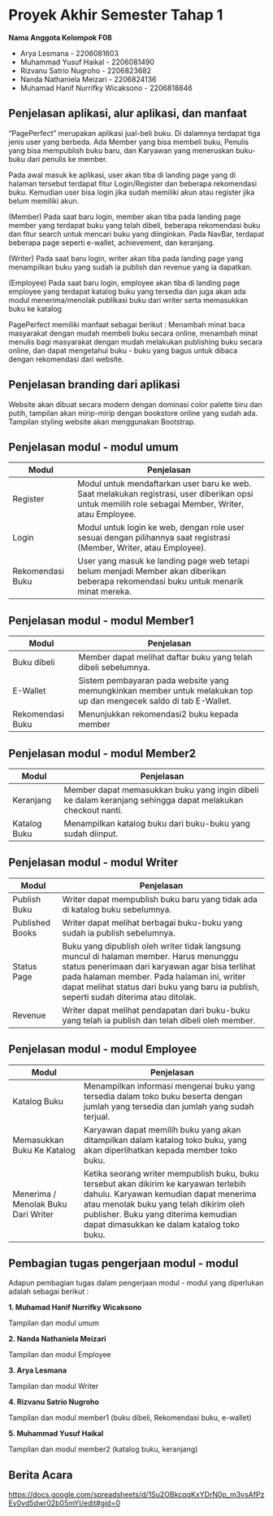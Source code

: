 # Proyek Akhir Semester Tahap 1

**Nama Anggota Kelompok F08**
* Arya Lesmana - 2206081603
* Muhammad Yusuf Haikal - 2206081490
* Rizvanu Satrio Nugroho - 2206823682
* Nanda Nathaniela Meizari - 2206824136
* Muhamad Hanif Nurrifky Wicaksono - 2206818846


## Penjelasan aplikasi, alur aplikasi, dan manfaat
“PagePerfect” merupakan aplikasi jual-beli buku. Di dalamnya terdapat tiga jenis user yang berbeda. Ada Member yang bisa membeli buku, Penulis yang bisa mempublish buku baru, dan Karyawan yang meneruskan buku-buku dari penulis ke member.

Pada awal masuk ke aplikasi, user akan tiba di landing page yang di halaman tersebut terdapat fitur Login/Register dan beberapa rekomendasi buku. Kemudian user bisa login jika sudah memiliki akun atau register jika belum memiliki akun. 

(Member)
Pada saat baru login, member akan tiba pada landing page member yang terdapat buku yang telah dibeli, beberapa rekomendasi buku dan fitur search untuk mencari buku yang diinginkan. Pada NavBar, terdapat beberapa page seperti e-wallet, achievement, dan keranjang. 

(Writer)
Pada saat baru login, writer akan tiba pada landing page yang menampilkan buku yang sudah ia publish dan revenue yang ia dapatkan.

(Employee)
Pada saat baru login, employee akan tiba di landing page employee yang terdapat katalog buku yang tersedia dan juga akan ada modul menerima/menolak publikasi buku dari writer serta memasukkan buku ke katalog

PagePerfect memiliki manfaat sebagai berikut :
Menambah minat baca masyarakat dengan mudah membeli buku secara online, menambah minat menulis bagi masyarakat dengan mudah melakukan publishing buku secara online, dan dapat mengetahui buku - buku yang bagus untuk dibaca dengan rekomendasi dari website.

## Penjelasan branding dari aplikasi
Website akan dibuat secara modern dengan dominasi color palette biru dan putih, tampilan akan mirip-mirip dengan bookstore online yang sudah ada. Tampilan styling website akan menggunakan Bootstrap. 

## Penjelasan modul - modul umum
| Modul               | Penjelasan                                                                   |
| ------------------- | ---------------------------------------------------------------------------- |
| Register            | Modul untuk mendaftarkan user baru ke web. Saat melakukan registrasi, user diberikan opsi untuk memilih role sebagai Member, Writer, atau Employee. |
| Login               | Modul untuk login ke web, dengan role user sesuai dengan pilihannya saat registrasi (Member, Writer, atau Employee). |
| Rekomendasi Buku    | User yang masuk ke landing page web tetapi belum menjadi Member akan diberikan beberapa rekomendasi buku untuk menarik minat mereka. |

## Penjelasan modul - modul Member1
| Modul                | Penjelasan                                                                   |
| -------------------- | ---------------------------------------------------------------------------- |
| Buku dibeli          | Member dapat melihat daftar buku yang telah dibeli sebelumnya.             |
| E-Wallet            | Sistem pembayaran pada website yang memungkinkan member untuk melakukan top up dan mengecek saldo di tab E-Wallet. |
| Rekomendasi Buku    | Menunjukkan rekomendasi2 buku kepada member |

## Penjelasan modul - modul Member2
| Modul                | Penjelasan                                                                   |
| -------------------- | ---------------------------------------------------------------------------- |
| Keranjang            | Member dapat memasukkan buku yang ingin dibeli ke dalam keranjang sehingga dapat melakukan checkout nanti. |
| Katalog Buku         | Menampilkan katalog buku dari buku-buku yang sudah diinput. |

## Penjelasan modul - modul Writer
| Modul          | Penjelasan                                                                   |
| --------------- | ---------------------------------------------------------------------------- |
| Publish Buku   | Writer dapat mempublish buku baru yang tidak ada di katalog buku sebelumnya. |
| Published Books | Writer dapat melihat berbagai buku-buku yang sudah ia publish sebelumnya.   |
| Status Page    | Buku yang dipublish oleh writer tidak langsung muncul di halaman member. Harus menunggu status penerimaan dari karyawan agar bisa terlihat pada halaman member. Pada halaman ini, writer dapat melihat status dari buku yang baru ia publish, seperti sudah diterima atau ditolak. |
| Revenue        | Writer dapat melihat pendapatan dari buku-buku yang telah ia publish dan telah dibeli oleh member. |

## Penjelasan modul - modul Employee
| Modul                            | Penjelasan                                                                   |
| --------------------------------- | ---------------------------------------------------------------------------- |
| Katalog Buku                     | Menampilkan informasi mengenai buku yang tersedia dalam toko buku beserta dengan jumlah yang tersedia dan jumlah yang sudah terjual. |
| Memasukkan Buku Ke Katalog       | Karyawan dapat memilih buku yang akan ditampilkan dalam katalog toko buku, yang akan diperlihatkan kepada member toko buku. |
| Menerima / Menolak Buku Dari Writer | Ketika seorang writer mempublish buku, buku tersebut akan dikirim ke karyawan terlebih dahulu. Karyawan kemudian dapat menerima atau menolak buku yang telah dikirim oleh publisher. Buku yang diterima kemudian dapat dimasukkan ke dalam katalog toko buku. |

## Pembagian tugas pengerjaan modul - modul
Adapun pembagian tugas dalam pengerjaan modul - modul yang diperlukan adalah sebagai berikut :

**1. Muhamad Hanif Nurrifky Wicaksono**

Tampilan dan modul umum

**2. Nanda Nathaniela Meizari**

Tampilan dan modul Employee

**3. Arya Lesmana**

Tampilan dan modul Writer

**4. Rizvanu Satrio Nugroho**

Tampilan dan modul member1 (buku dibeli, Rekomendasi buku, e-wallet)

**5. Muhammad Yusuf Haikal**

Tampilan dan modul member2 (katalog buku, keranjang)

## Berita Acara
https://docs.google.com/spreadsheets/d/1Su2OBkcqqKxYDrN0p_m3vsAfPzEv0vd5dwr02b05mYI/edit#gid=0
